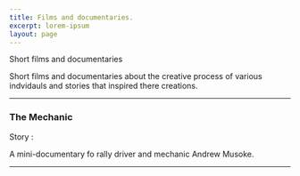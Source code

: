 ```yaml
---
title: Films and documentaries.
excerpt: lorem-ipsum
layout: page
---
```

Short films and documentaries 

Short films and documentaries about the creative process of various indvidauls and stories that inspired there creations.

---
### The Mechanic

Story : 

A mini-documentary fo rally driver and mechanic Andrew Musoke.


---
